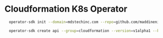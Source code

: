 
# Cloudformation K8s Operator

```sh
  operator-sdk init --domain=mdstechinc.com --repo=github.com/maddinenisri/cf-k8s-operator

  operator-sdk create api --group=cloudformation --version=v1alpha1 --kind=Stack

```